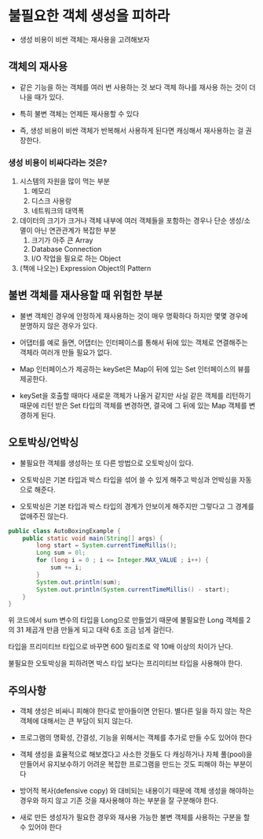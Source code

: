 
# 불필요한 객체 생성을 피하라

- 생성 비용이 비싼 객체는 재사용을 고려해보자

## 객체의 재사용

- 같은 기능을 하는 객체를 여러 번 사용하는 것 보다 객체 하나를 재사용 하는 것이 더 나을 때가 있다.

- 특히 불변 객체는 언제든 재사용할 수 있다

- 즉, 생성 비용이 비싼 객체가 반복해서 사용하게 된다면 캐싱해서 재사용하는 걸 권장한다.

### 생성 비용이 비싸다라는 것은?
1. 시스템의 자원을 많이 먹는 부분
    1. 메모리
    2. 디스크 사용랑
    3. 네트워크의 대역폭
2. 데이터의 크기가 크거나 객체 내부에 여러 객체들을 포함하는 경우나 단순 생성/소멸이 아닌 연관관계가 복잡한 부분
    1. 크기가 아주 큰 Array
    2. Database Connection
    3. I/O 작업을 필요로 하는 Object
3. (책에 나오는) Expression Object의 Pattern


## 불변 객체를 재사용할 때 위험한 부분

- 불변 객체인 경우에 안정하게 재사용하는 것이 매우 명확하다 하지만 몇몇 경우에 분명하지 않은 경우가 있다. 

- 어댑터를 예로 들면, 어댑터는 인터페이스를 통해서 뒤에 있는 객체로 연결해주는 객체라 여러개 만들 필요가 없다.

- Map 인터페이스가 제공하는 keySet은 Map이 뒤에 있는 Set 인터페이스의 뷰를 제공한다. 

- keySet을 호출할 때마다 새로운 객체가 나올거 같지만 사실 같은 객체를 리턴하기 때문에 리턴 받은 Set 타입의 객체를 변경하면, 결국에 그 뒤에 있는 Map 객체를 변경하게 된다.

## 오토박싱/언박싱

- 불필요한 객체를 생성하는 또 다른 방법으로 오토박싱이 있다. 

- 오토박싱은 기본 타입과 박스 타입을 섞어 쓸 수 있게 해주고 박싱과 언박싱을 자동으로 해준다.

- 오토박싱은 기본 타입과 박스 타입의 경계가 안보이게 해주지만 그렇다고 그 경계를 없애주진 않는다.

```java
public class AutoBoxingExample {
    public static void main(String[] args) {
        long start = System.currentTimeMillis();
        Long sum = 0l;
        for (long i = 0 ; i <= Integer.MAX_VALUE ; i++) {
            sum += i;
        }
        System.out.println(sum);
        System.out.println(System.currentTimeMillis() - start);
    }
}
```
위 코드에서 sum 변수의 타입을 Long으로 만들었기 때문에 불필요한 Long 객체를 2의 31 제곱개 만큼 만들게 되고 대략 6초 조금 넘게 걸린다. 

타입을 프리미티브 타입으로 바꾸면 600 밀리초로 약 10배 이상의 차이가 난다.

불필요한 오토박싱을 피하려면 박스 타입 보다는 프리미티브 타입을 사용해야 한다.

## 주의사항

- 객체 생성은 비싸니 피해야 한다로 받아들이면 안된다. 별다른 일을 하지 않는 작은 객체에 대해서는 큰 부담이 되지 않는다.

- 프로그램의 명확성, 간결성, 기능을 위해서는 객체를 추가로 만들 수도 있어야 한다

- 객체 생성을 효율적으로 해보겠다고 사소한 것들도 다 캐싱하거나 자체 풀(pool)을 만들어서 유지보수하기 어려운 복잡한 프로그램을 만드는 것도 피해야 하는 부분이다 

- 방어적 복사(defensive copy) 와 대비되는 내용이기 때문에 객체 생성을 해야하는 경우와 하지 않고 기존 것을 재사용해야 하는 부분을 잘 구분해야 한다.

- 새로 만든 생성자가 필요한 경우와 재사용 가능한 불변 객체를 사용하는 구분을 할 수 있어야 한다


